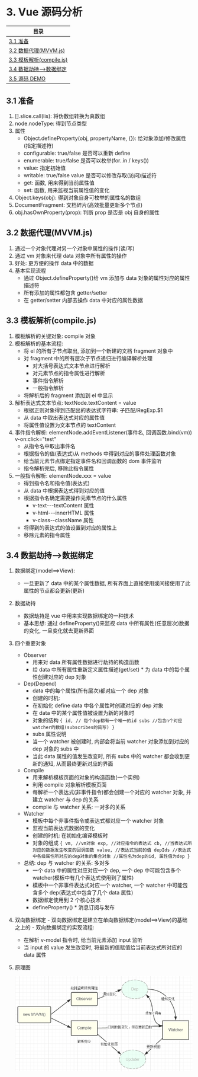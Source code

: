 # <a id="list-three">3. Vue 源码分析</a>

| 目录                                                                                                           |
| -------------------------------------------------------------------------------------------------------------- |
| [3.1 准备](#three-one)                                                                                         |
| [3.2 数据代理(MVVM.js)](#three-two)                                                                            |
| [3.3 模板解析(compile.js)](#three-three)                                                                       |
| [3.4 数据劫持-->数据绑定](#three-four)                                                                         |
| [3.5 源码 DEMO](https://github.com/WTxiaomage/learning-repository/tree/master/src/Vue/demo/03_vue_source_demo) |

## <a id="three-one" class='part-part'>3.1 准备</a>

1. [].slice.call(lis): 将伪数组转换为真数组
2. node.nodeType: 得到节点类型
3. 属性
   - Object.defineProperty(obj, propertyName, {}): 给对象添加/修改属性(指定描述符)
   - configurable: true/false 是否可以重新 define
   - enumerable: true/false 是否可以枚举(for..in / keys())
   - value: 指定初始值
   - writable: true/false value 是否可以修改存取(访问)描述符
   - get: 函数, 用来得到当前属性值
   - set: 函数, 用来监视当前属性值的变化
4. Object.keys(obj): 得到对象自身可枚举的属性名的数组
5. DocumentFragment: 文档碎片(高效批量更新多个节点)
6. obj.hasOwnProperty(prop): 判断 prop 是否是 obj 自身的属性

## <a id="three-two" class='part-part'>3.2 数据代理(MVVM.js)</a>

1. 通过一个对象代理对另一个对象中属性的操作(读/写)
2. 通过 vm 对象来代理 data 对象中所有属性的操作
3. 好处: 更方便的操作 data 中的数据
4. 基本实现流程
   - 通过 Object.defineProperty()给 vm 添加与 data 对象的属性对应的属性描述符
   - 所有添加的属性都包含 getter/setter
   - 在 getter/setter 内部去操作 data 中对应的属性数据

## <a id="three-three" class='part-part'>3.3 模板解析(compile.js)</a>

1. 模板解析的关键对象: compile 对象
2. 模板解析的基本流程:
   - 将 el 的所有子节点取出, 添加到一个新建的文档 fragment 对象中
   - 对 fragment 中的所有层次子节点递归进行编译解析处理
     - 对大括号表达式文本节点进行解析
     - 对元素节点的指令属性进行解析
     - 事件指令解析
     - 一般指令解析
   - 将解析后的 fragment 添加到 el 中显示
3. 解析表达式文本节点: textNode.textContent = value
   - 根据正则对象得到匹配出的表达式字符串: 子匹配/RegExp.\$1
   - 从 data 中取出表达式对应的属性值
   - 将属性值设置为文本节点的 textContent
4. 事件指令解析: elementNode.addEventListener(事件名, 回调函数.bind(vm))
   v-on:click="test"
   - 从指令名中取出事件名
   - 根据指令的值(表达式)从 methods 中得到对应的事件处理函数对象
   - 给当前元素节点绑定指定事件名和回调函数的 dom 事件监听
   - 指令解析完后, 移除此指令属性
5. 一般指令解析: elementNode.xxx = value
   - 得到指令名和指令值(表达式)
   - 从 data 中根据表达式得到对应的值
   - 根据指令名确定需要操作元素节点的什么属性
     - v-text---textContent 属性
     - v-html---innerHTML 属性
     - v-class--className 属性
   - 将得到的表达式的值设置到对应的属性上
   - 移除元素的指令属性

## <a id="three-four" class='part-part'>3.4 数据劫持-->数据绑定</a>

1. 数据绑定(model==>View):
   - 一旦更新了 data 中的某个属性数据, 所有界面上直接使用或间接使用了此属性的节点都会更新(更新)
2. 数据劫持
   - 数据劫持是 vue 中用来实现数据绑定的一种技术
   - 基本思想: 通过 defineProperty()来监视 data 中所有属性(任意层次)数据的变化, 一旦变化就去更新界面
3. 四个重要对象

   - Observer
     - 用来对 data 所有属性数据进行劫持的构造函数
     - 给 data 中所有属性重新定义属性描述(get/set) \* 为 data 中的每个属性创建对应的 dep 对象
   - Dep(Depend)
     - data 中的每个属性(所有层次)都对应一个 dep 对象
     - 创建的时机:
     - 在初始化 define data 中各个属性时创建对应的 dep 对象
     - 在 data 中的某个属性值被设置为新的对象时
     - 对象的结构
       `{ id, // 每个dep都有一个唯一的id subs //包含n个对应watcher的数组(subscribes的简写) }`
     - subs 属性说明
     - 当一个 watcher 被创建时, 内部会将当前 watcher 对象添加到对应的 dep 对象的 subs 中
     - 当此 data 属性的值发生改变时, 所有 subs 中的 watcher 都会收到更新的通知, 从而最终更新对应的界面
   - Compile
     - 用来解析模板页面的对象的构造函数(一个实例)
     - 利用 compile 对象解析模板页面
     - 每解析一个表达式(非事件指令)都会创建一个对应的 watcher 对象, 并建立 watcher 与 dep 的关系
     - complie 与 watcher 关系: 一对多的关系
   - Watcher
     - 模板中每个非事件指令或表达式都对应一个 watcher 对象
     - 监视当前表达式数据的变化
     - 创建的时机: 在初始化编译模板时
     - 对象的组成
       `{ vm, //vm对象 exp, //对应指令的表达式 cb, //当表达式所对应的数据发生改变的回调函数 value, //表达式当前的值 depIds //表达式中各级属性所对应的dep对象的集合对象 //属性名为dep的id, 属性值为dep }`
   - 总结: dep 与 watcher 的关系: 多对多
     - 一个 data 中的属性对应对应一个 dep, 一个 dep 中可能包含多个 watcher(模板中有几个表达式使用到了属性)
     - 模板中一个非事件表达式对应一个 watcher, 一个 watcher 中可能包含多个 dep(表达式中包含了几个 data 属性)
     - 数据绑定使用到 2 个核心技术
     - defineProperty() \* 消息订阅与发布

4. 双向数据绑定 - 双向数据绑定是建立在单向数据绑定(model==>View)的基础之上的 - 双向数据绑定的实现流程:

   - 在解析 v-model 指令时, 给当前元素添加 input 监听
   - 当 input 的 value 发生改变时, 将最新的值赋值给当前表达式所对应的 data 属性

5. 原理图

   ![mvvm图](./images/vue_source.png)
